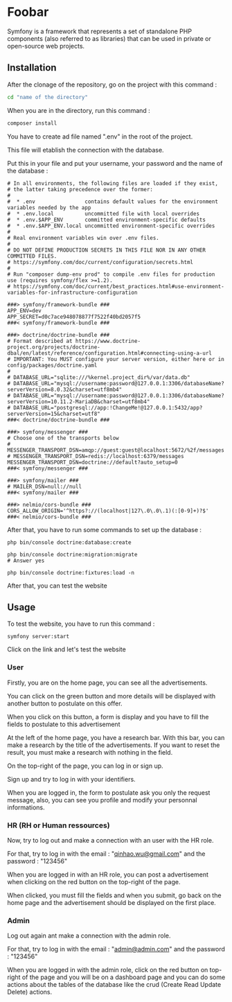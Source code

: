 # Foobar

Symfony is a framework that represents a set of standalone PHP components (also referred to as libraries) that can be used in private or open-source web projects.

## Installation
After the clonage of the repository, go on the project with this command :
```bash
cd "name of the directory"
```
When you are in the directory, run this command :
```bash
composer install
```
You have to create ad file named ".env" in the root of the project.

This file will etablish the connection with the database.

Put this in your file and put your username, your password and the name of the database :
```
# In all environments, the following files are loaded if they exist,
# the latter taking precedence over the former:
#
#  * .env                contains default values for the environment variables needed by the app
#  * .env.local          uncommitted file with local overrides
#  * .env.$APP_ENV       committed environment-specific defaults
#  * .env.$APP_ENV.local uncommitted environment-specific overrides
#
# Real environment variables win over .env files.
#
# DO NOT DEFINE PRODUCTION SECRETS IN THIS FILE NOR IN ANY OTHER COMMITTED FILES.
# https://symfony.com/doc/current/configuration/secrets.html
#
# Run "composer dump-env prod" to compile .env files for production use (requires symfony/flex >=1.2).
# https://symfony.com/doc/current/best_practices.html#use-environment-variables-for-infrastructure-configuration

###> symfony/framework-bundle ###
APP_ENV=dev
APP_SECRET=d0c7ace948078877f7522f40bd2057f5
###< symfony/framework-bundle ###

###> doctrine/doctrine-bundle ###
# Format described at https://www.doctrine-project.org/projects/doctrine-dbal/en/latest/reference/configuration.html#connecting-using-a-url
# IMPORTANT: You MUST configure your server version, either here or in config/packages/doctrine.yaml
#
# DATABASE_URL="sqlite:///%kernel.project_dir%/var/data.db"
# DATABASE_URL="mysql://username:password@127.0.0.1:3306/databaseName?serverVersion=8.0.32&charset=utf8mb4"
# DATABASE_URL="mysql://username:password@127.0.0.1:3306/databaseName?serverVersion=10.11.2-MariaDB&charset=utf8mb4"
# DATABASE_URL="postgresql://app:!ChangeMe!@127.0.0.1:5432/app?serverVersion=15&charset=utf8"
###< doctrine/doctrine-bundle ###

###> symfony/messenger ###
# Choose one of the transports below
# MESSENGER_TRANSPORT_DSN=amqp://guest:guest@localhost:5672/%2f/messages
# MESSENGER_TRANSPORT_DSN=redis://localhost:6379/messages
MESSENGER_TRANSPORT_DSN=doctrine://default?auto_setup=0
###< symfony/messenger ###

###> symfony/mailer ###
# MAILER_DSN=null://null
###< symfony/mailer ###

###> nelmio/cors-bundle ###
CORS_ALLOW_ORIGIN='^https?://(localhost|127\.0\.0\.1)(:[0-9]+)?$'
###< nelmio/cors-bundle ###
```

After that, you have to run some commands to set up the database : 
```
php bin/console doctrine:database:create

php bin/console doctrine:migration:migrate
# Answer yes

php bin/console doctrine:fixtures:load -n
```
After that, you can test the website
## Usage

To test the website, you have to run this command :
```
symfony server:start
```
Click on the link and let's test the website
### User
Firstly, you are on the home page, you can see all the advertisements.

You can click on the green button and more details will be displayed with another button to postulate on this offer.

When you click on this button, a form is display and you have to fill the fields to postulate to this advertisement

At the left of the home page, you have a research bar. With this bar, you can make a research by the title of the advertisements. If you want to reset the result, you must make a research with nothing in the field.

On the top-right of the page, you can log in or sign up.

Sign up and try to log in with your identifiers.

When you are logged in, the form to postulate ask you only the request message, also, you can see you profile and modify your personnal informations.

### HR (RH or Human ressources)
Now, try to log out and make a connection with an user with the HR role.

For that, try to log in with the email : "qinhao.wu@gmail.com" and the password : "123456"

When you are logged in with an HR role, you can post a advertisement when clicking on the red button on the top-right of the page.

When clicked, you must fill the fields and when you submit, go back on the home page and the advertisement should be displayed on the first place.

### Admin
Log out again ant make a connection with the admin role.

For that, try to log in with the email : "admin@admin.com" and the password : "123456"

When you are logged in with the admin role, click on the red button on top-right of the page and you will be on a dashboard page and you can do some actions about the tables of the database like the crud (Create Read Update Delete) actions.